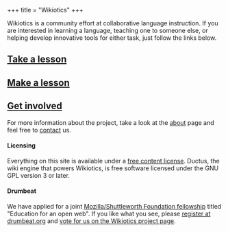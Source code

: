 +++
title = "Wikiotics"
+++

Wikiotics is a community effort at collaborative language instruction.
If you are interested in learning a language, teaching one to someone
else, or helping develop innovative tools for either task, just follow
the links below.

## [Take a lesson](/en/Take_a_lesson)

## [Make a lesson](/en/Make_a_lesson)

## [Get involved](/en/Get_involved)

For more information about the project, take a look at the
[about](/en/about) page and feel free to [contact](/en/contact) us.

#### Licensing

Everything on this site is available under a [free content
license](http://en.wikipedia.org/wiki/Free_content#Free_content_licenses).
Ductus, the wiki engine that powers Wikiotics, is free software licensed
under the GNU GPL version 3 or later.

#### Drumbeat

We have applied for a joint [Mozilla/Shuttleworth Foundation
fellowship](http://www.mozilla.org/grants/education-fellowship.html)
titled "Education for an open web". If you like what you see, please
[register at drumbeat.org](http://www.drumbeat.org/user/register) and
[vote for us on the Wikiotics project
page](http://www.drumbeat.org/node/29376/about).
